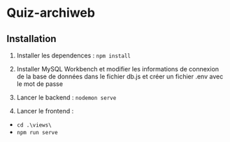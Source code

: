 # Quiz-archiweb

## Installation
1. Installer les dependences : 
```npm install```

2. Installer MySQL Workbench et modifier les informations de connexion de la base de données dans le fichier db.js et créer un fichier .env avec le mot de passe

3. Lancer le backend : ```nodemon serve```

4. Lancer le frontend : 
- ```cd .\views\```
- ```npm run serve```

